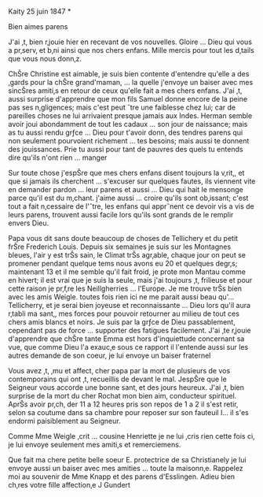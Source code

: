 Kaity 25 juin 1847
 <Freitag>*

Bien aimes parens

J'ai ‚t‚ bien r‚jouie hier en recevant de vos nouvelles. Gloire … Dieu qui vous a pr‚serv‚ et b‚ni ainsi que nos chers enfans. Mille mercis pour tout les d‚tails que vous nous donn‚z.

ChŠre Christine est aimable, je suis bien contente d'entendre qu'elle a des ‚gards pour la chŠre grand'maman, … la quelle j'envoye un baiser avec mes sincŠres amiti‚s en retour de ceux qu'elle fait a mes chers enfans. J'ai ‚t‚ aussi surprise d'apprendre que mon fils Samuel donne encore de la peine pas ses n‚gligences; mais c'est peut ˆtre une faiblesse chez lui; car de pareilles choses ne lui arrivaient presque jamais aux Indes. Herman semble avoir joui abondamment de tout les cadaux … son jour de naissance; mais as tu aussi rendu grƒce … Dieu pour t'avoir donn‚ des tendres parens qui non seulement pourvoient richement … tes besoins; mais aussi te donnent des jouissances. Prie tu aussi pour tant de pauvres des quels tu entends dire qu'ils n'ont rien … manger

Sur toute chose j'espŠre que mes chers enfans disent toujours la v‚rit‚, et que si jamais ils cherchent … s'excuser sur quelques fautes, ils viennent vite en demander pardon … leur parens et aussi … Dieu qui hait le mensonge parce qu'il est du m‚chant. j'aime aussi … croire qu'ils sont ob‚issant; c'est tout a fait n‚cessaire de l'ˆtre, les enfans qui apprˆnent ce devoir vis a vis de leurs parens, trouvent aussi facile lors qu'ils sont grands de le remplir envers Dieu.

Papa vous dit sans doute beaucoup de choses de Tellichery et du petit frŠre Frederich Louis. Depuis six semaines je suis sur les Montagnes bleues, l'air y est trŠs sain, le Climat trŠs agr‚able, chaque jour on peut se promener pendant quelque tems nous avons eu 20 et quelques degr‚s; maintenant 13 et il me semble qu'il fait froid, je prote mon Mantau comme en hivert; il est vrai que je suis la seule, mais j'ai toujours ‚t‚ frilieuse et pour cette raison je pr‚f‚re les Neillgherries … l'Europe. Je me trouve trŠs bien avec les amis Weigle. toutes fois rien ici ne me parait aussi beau qu'… Tellicherry, et je serai bien joyeuse et reconnaissante … Dieu lors qu'il aura r‚tabli ma sant‚, mes forces pour pouvoir retourner au milieu de tout ces chers amis blancs et noirs. Je suis par la grƒce de Dieu passablement, cependant pas de force … supporter des fatigues facilement. 
J'ai ‚te r‚jouie d'apprendre que chŠre tante Emma est hors d'inquiettude concernant sa vue, que comme Dieu l'a exauc‚e sous ce rapport il l'entende aussi sur les autres demande de son coeur, je lui envoye un baiser fraternel

Vous avez ‚t‚ ‚mu et affect‚ cher papa par la mort de plusieurs de vos contemporains qui ont ‚t‚ recueillis de devant le mal. JespŠre que le Seigneur vous accorde une bonne sant‚ et des jours heureux. J'ai ‚t‚ bien surprise de la mort du cher Rochat mon bien aim‚ conducteur spirituel. AprŠs avoir pr‚ch‚ der 11 a 12 heures pris son repos de 1 a 2 il s'est retir‚ selon sa coutume dans sa chambre pour reposer sur son fauteuil l… il s'es endormi paisiblement au Seigneur.

Comme Mme Weigle ‚crit … cousine Henriette je ne lui ‚cris rien cette fois ci, je lui envoye seulement mes amiti‚s et remerciemens.

Que fait ma chere petite belle soeur E. protectrice de sa Christianely je lui envoye aussi un baiser avec mes amities … toute la maisonn‚e. Rappelez moi au souvenir de Mme Knapp et des parens d'Esslingen. Adieu bien ch‚res 
 votre fille affection‚e
 J Gundert

